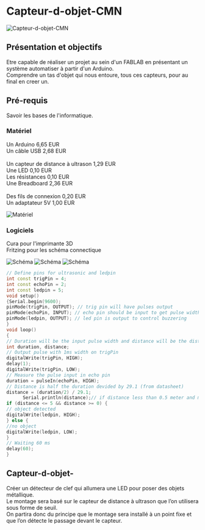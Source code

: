 # Capteur-d-objet-CMN

![Capteur-d-objet-CMN](objet_fini.jpg)

## Présentation et objectifs
Etre capable de réaliser un projet au sein d'un FABLAB en présentant un système automatiser à partir d'un Arduino.<br> 
Comprendre un tas d'objet qui nous entoure, tous ces capteurs, pour au final en creer un.<br>

## Pré-requis
Savoir les bases de l'informatique.<br> 

### Matériel

Un Arduino	 6,65 EUR<br> 
Un câble USB	2,68 EUR<br>                                        
Un capteur de distance à ultrason	1,29 EUR<br> 
Une LED	0,10 EUR<br>
Les résistances	0,10 EUR<br>
Une Breadboard	2,36 EUR<br>    
Des fils de connexion	0,20 EUR<br>
Un adaptateur 5V	1,00 EUR<br>   

![Matériel](Elements.jpg)

### Logiciels
Cura pour l'imprimante 3D<br>
Fritzing pour les schéma connectique<br>

![Schéma](cura_1.PNG)
![Schéma](cura_2.PNG)
![Schéma](LED_RGB_US_Fritzing.png)

```c++
// Define pins for ultrasonic and ledpin
int const trigPin = 4;
int const echoPin = 2;
int const ledpin = 5;
void setup()
{Serial.begin(9600);
pinMode(trigPin, OUTPUT); // trig pin will have pulses output
pinMode(echoPin, INPUT); // echo pin should be input to get pulse width
pinMode(ledpin, OUTPUT); // led pin is output to control buzzering
}
void loop()
{
// Duration will be the input pulse width and distance will be the distance to the obstacle in centimeters
int duration, distance;
// Output pulse with 1ms width on trigPin
digitalWrite(trigPin, HIGH);
delay(1);
digitalWrite(trigPin, LOW);
// Measure the pulse input in echo pin
duration = pulseIn(echoPin, HIGH);
// Distance is half the duration devided by 29.1 (from datasheet)
distance = (duration/2) / 29.1;
      Serial.println(distance);// if distance less than 0.5 meter and more than 0 (0 or less means over range)
if (distance <= 5 && distance >= 0) {
// object detected
digitalWrite(ledpin, HIGH);
} else {
//no object
digitalWrite(ledpin, LOW);
}
// Waiting 60 ms 
delay(60);
}
```



## Capteur-d-objet-
Créer un détecteur de clef qui allumera une LED pour poser des objets métallique.<br> Le montage sera basé sur le capteur de distance à ultrason que l’on utilisera sous forme de seuil.<br> On partira donc du principe que le montage sera installé à un point fixe et que l’on détecte le passage devant le capteur.<br>
